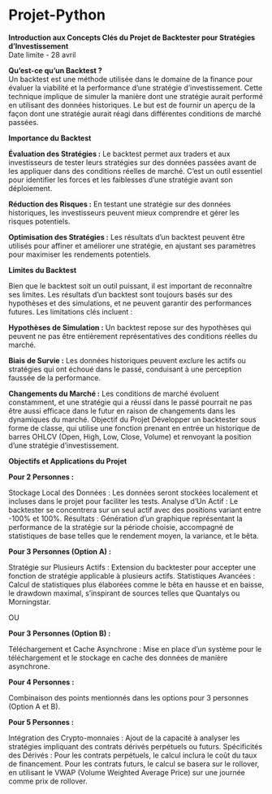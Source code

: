 # Projet-Python
**Introduction aux Concepts Clés du Projet de Backtester pour Stratégies d’Investissement** <br> Date limite - 28 avril

**Qu’est-ce qu’un Backtest ?** <br>
Un backtest est une méthode utilisée dans le domaine de la finance pour évaluer la viabilité et la performance d’une stratégie d’investissement. Cette technique implique de simuler la manière dont une stratégie aurait performé en utilisant des données historiques. Le but est de fournir un aperçu de la façon dont une stratégie aurait réagi dans différentes conditions de marché passées.

**Importance du Backtest**

**Évaluation des Stratégies :** Le backtest permet aux traders et aux investisseurs de tester leurs stratégies sur des données passées avant de les appliquer dans des conditions réelles de marché. C’est un outil essentiel pour identifier les forces et les faiblesses d’une stratégie avant son déploiement.

**Réduction des Risques :** En testant une stratégie sur des données historiques, les investisseurs peuvent mieux comprendre et gérer les risques potentiels.

**Optimisation des Stratégies :** Les résultats d’un backtest peuvent être utilisés pour affiner et améliorer une stratégie, en ajustant ses paramètres pour maximiser les rendements potentiels.

**Limites du Backtest**

Bien que le backtest soit un outil puissant, il est important de reconnaître ses limites. Les résultats d’un backtest sont toujours basés sur des hypothèses et des simulations, et ne peuvent garantir des performances futures. Les limitations clés incluent :

**Hypothèses de Simulation :** Un backtest repose sur des hypothèses qui peuvent ne pas être entièrement représentatives des conditions réelles du marché.

**Biais de Survie :** Les données historiques peuvent exclure les actifs ou stratégies qui ont échoué dans le passé, conduisant à une perception faussée de la performance.

**Changements du Marché :** Les conditions de marché évoluent constamment, et une stratégie qui a réussi dans le passé pourrait ne pas être aussi efficace dans le futur en raison de changements dans les dynamiques du marché.
Objectif du Projet
Développer un backtester sous forme de classe, qui utilise une fonction prenant en entrée un historique de barres OHLCV (Open, High, Low, Close, Volume) et renvoyant la position d’une stratégie d’investissement.

**Objectifs et Applications du Projet**

**Pour 2 Personnes :**

Stockage Local des Données : Les données seront stockées localement et incluses dans le projet pour faciliter les tests.
Analyse d’Un Actif : Le backtester se concentrera sur un seul actif avec des positions variant entre -100% et 100%.
Résultats : Génération d’un graphique représentant la performance de la stratégie sur la période choisie, accompagné de statistiques de base telles que le rendement moyen, la variance, et le bêta.

**Pour 3 Personnes (Option A) :**

Stratégie sur Plusieurs Actifs : Extension du backtester pour accepter une fonction de stratégie applicable à plusieurs actifs.
Statistiques Avancées : Calcul de statistiques plus élaborées comme le bêta en hausse et en baisse, le drawdown maximal, s’inspirant de sources telles que Quantalys ou Morningstar.

OU

**Pour 3 Personnes (Option B) :**

Téléchargement et Cache Asynchrone : Mise en place d’un système pour le téléchargement et le stockage en cache des données de manière asynchrone.

**Pour 4 Personnes :**

Combinaison des points mentionnés dans les options pour 3 personnes (Option A et B).

**Pour 5 Personnes :**

Intégration des Crypto-monnaies : Ajout de la capacité à analyser les stratégies impliquant des contrats dérivés perpétuels ou futurs.
Spécificités des Dérivés :
Pour les contrats perpétuels, le calcul inclura le coût du taux de financement.
Pour les contrats futurs, le calcul se basera sur le rollover, en utilisant le VWAP (Volume Weighted Average Price) sur une journée comme prix de rollover.

